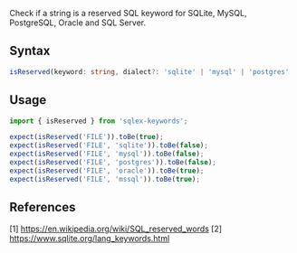 Check if a string is a reserved SQL keyword for SQLite, MySQL, PostgreSQL, Oracle and SQL Server.

## Syntax

```ts
isReserved(keyword: string, dialect?: 'sqlite' | 'mysql' | 'postgres' | 'mssql' | 'oracle')
```

## Usage

```js
import { isReserved } from 'sqlex-keywords';

expect(isReserved('FILE')).toBe(true);
expect(isReserved('FILE', 'sqlite')).toBe(false);
expect(isReserved('FILE', 'mysql')).toBe(false);
expect(isReserved('FILE', 'postgres')).toBe(false);
expect(isReserved('FILE', 'oracle')).toBe(true);
expect(isReserved('FILE', 'mssql')).toBe(true);
```

## References

[1] https://en.wikipedia.org/wiki/SQL_reserved_words
[2] https://www.sqlite.org/lang_keywords.html
